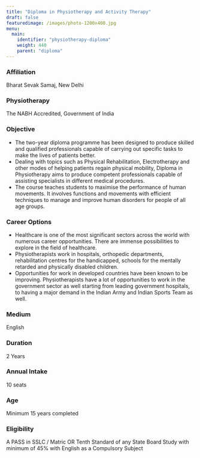 ```yaml
---
title: "Diploma in Physiotherapy and Activity Therapy"
draft: false
featuredimage: /images/photo-1200x400.jpg
menu:
  main:
    identifier: "physiotherapy-diploma"
    weight: 440
    parent: "diploma"
---
```


### Affiliation

Bharat Sevak Samaj, New Delhi

### Physiotherapy

The NABH Accredited, Government of India

### Objective

- The two-year diploma programme has been designed to produce skilled and qualified professionals capable of carrying out specific tasks to make the lives of patients better.
- Dealing with topics such as Physical Rehabilitation, Electrotherapy and other modes of helping patients regain physical mobility, Diploma in Physiotherapy aims to produce competent professionals capable of assisting specialists in different medical procedures.
- The course teaches students to maximise the performance of human movements. It involves functions and movements with efficient techniques to manage and improve human disorders for people of all age groups.

### Career Options

- Healthcare is one of the most significant sectors across the world with numerous career opportunities. There are immense possibilities to explore in the field of healthcare.
- Physiotherapists work in hospitals, orthopedic departments, rehabilitation centres for the handicapped, schools for the mentally retarded and physically disabled children.
- Opportunities for work in developed countries have been known to be improving. Physiotherapists have a lot of opportunities to work in the government sector as well starting from leading government hospitals, to having a major demand in the Indian Army and Indian Sports Team as well.

### Medium

English

### Duration

2 Years

### Annual Intake

10 seats

### Age

Minimum 15 years completed

### Eligibility

A PASS in SSLC / Matric OR Tenth Standard of any State Board Study with minimum of 45% with English as a Compulsory Subject
